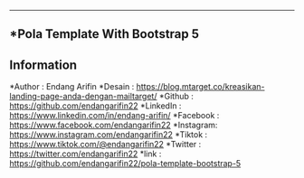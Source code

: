 -----------------------------------------------------------------------------------------------
*Pola Template With Bootstrap 5
-----------------------------------------------------------------------------------------------
## Information

*Author   : Endang Arifin
*Desain   : https://blog.mtarget.co/kreasikan-landing-page-anda-dengan-mailtarget/
*Github   : https://github.com/endangarifin22
*LinkedIn : https://www.linkedin.com/in/endang-arifin/
*Facebook : https://www.facebook.com/endangarifin22
*Instagram: https://www.instagram.com/endangarifin22
*Tiktok   : https://www.tiktok.com/@endangarifin22
*Twitter  : https://twitter.com/endangarifin22
*link     : https://github.com/endangarifin22/pola-template-bootstrap-5